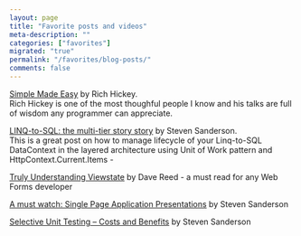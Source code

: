 ```yaml
---
layout: page
title: "Favorite posts and videos"
meta-description: ""
categories: ["favorites"]
migrated: "true"
permalink: "/favorites/blog-posts/"
comments: false
---
```


[Simple Made Easy][4] by Rich Hickey.  
Rich Hickey is one of the most thoughful people I know and his talks are full of wisdom any programmer can appreciate. 

[LINQ-to-SQL: the multi-tier story story][1] by Steven Sanderson.  
This is a great post on how to manage lifecycle of your Linq-to-SQL DataContext in the layered architecture using Unit of Work pattern and HttpContext.Current.Items - 

[Truly Understanding Viewstate][2] by Dave Reed - a must read for any Web Forms developer

[A must watch: Single Page Application Presentations][3] by Steven Sanderson

[Selective Unit Testing – Costs and Benefits][5] by Steven Sanderson

  [1]: http://blog.stevensanderson.com/2007/11/29/linq-to-sql-the-multi-tier-story/
  [2]: http://weblogs.asp.net/infinitiesloop/archive/2006/08/03/Truly-Understanding-Viewstate.aspx
  [3]: http://channel9.msdn.com/Events/TechDays/Techdays-2012-the-Netherlands/2159
  [4]: http://www.infoq.com/presentations/Simple-Made-Easy
  [5]: http://blog.stevensanderson.com/2009/11/04/selective-unit-testing-costs-and-benefits/

